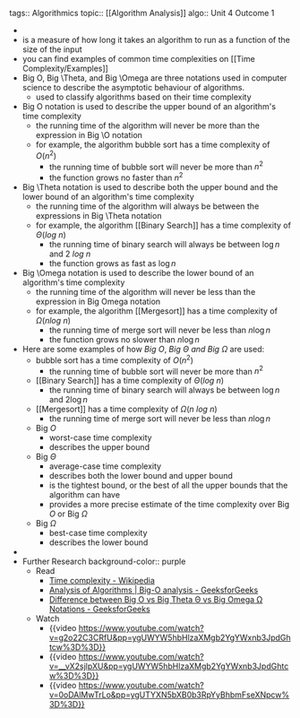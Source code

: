 tags:: Algorithmics
topic:: [[Algorithm Analysis]]
algo:: Unit 4 Outcome 1

-
- is a measure of how long it takes an algorithm to run as a function of the size of the input
- you can find examples of common time complexities on [[Time Complexity/Examples]]
- Big O, Big \Theta, and Big \Omega are three notations used in computer science to describe the asymptotic behaviour of algorithms.
	- used to classify algorithms based on their time complexity
- Big O notation is used to describe the upper bound of an algorithm's time complexity
	- the running time of the algorithm will never be more than the expression in Big \O notation
	- for example, the algorithm bubble sort has a time complexity of $O(n^2)$
		- the running time of bubble sort will never be more than $n^2$
		- the function grows no faster than $n^2$
- Big \Theta notation is used to describe both the upper bound and the lower bound of an algorithm's time complexity
	- the running time of the algorithm will always be between the expressions in Big \Theta notation
	- for example, the algorithm [[Binary Search]] has a time complexity of $\Theta(log\ n)$
		- the running time of binary search will always be between $\log n$ and $2\ log\ n$
		- the function grows as fast as $\log n$
- Big \Omega notation is used to describe the lower bound of an algorithm's time complexity
	- the running time of the algorithm will never be less than the expression in Big Omega notation
	- for example, the algorithm [[Mergesort]] has a time complexity of $\Omega(n log\ n)$
		- the running time of merge sort will never be less than $n \log n$
		- the function grows no slower than $n \log n$
- Here are some examples of how $Big\ O,\ Big\ \Theta\ and\ Big\ \Omega$ are used:
	- bubble sort has a time complexity of $O(n^2)$
		- the running time of bubble sort will never be more than $n^2$
	- [[Binary Search]] has a time complexity of $\Theta(log\ n)$
		- the running time of binary search will always be between $\log n$ and $2 \log n$
	- [[Mergesort]] has a time complexity of $\Omega(n\ log\ n)$
		- the running time of merge sort will never be less than $n \log n$
	- Big $O$
		- worst-case time complexity
		- describes the upper bound
	- Big $\Theta$
		- average-case time complexity
		- describes both the lower bound and upper bound
		- is the tightest bound, or the best of all the upper bounds that the algorithm can have
		- provides a more precise estimate of the time complexity over Big $O$ or Big $\Omega$
	- Big $\Omega$
		- best-case time complexity
		- describes the lower bound
-
- Further Research
  background-color:: purple
	- Read
		- [Time complexity - Wikipedia](https://en.wikipedia.org/wiki/Time_complexity)
		- [Analysis of Algorithms | Big-O analysis - GeeksforGeeks](https://www.geeksforgeeks.org/analysis-algorithms-big-o-analysis/)
		- [Difference between Big O vs Big Theta Θ vs Big Omega Ω Notations - GeeksforGeeks](https://www.geeksforgeeks.org/difference-between-big-oh-big-omega-and-big-theta/)
	- Watch
		- {{video https://www.youtube.com/watch?v=g2o22C3CRfU&pp=ygUWYW5hbHlzaXMgb2YgYWxnb3JpdGhtcw%3D%3D}}
		- {{video https://www.youtube.com/watch?v=__vX2sjlpXU&pp=ygUWYW5hbHlzaXMgb2YgYWxnb3JpdGhtcw%3D%3D}}
		- {{video https://www.youtube.com/watch?v=0oDAlMwTrLo&pp=ygUTYXN5bXB0b3RpYyBhbmFseXNpcw%3D%3D}}